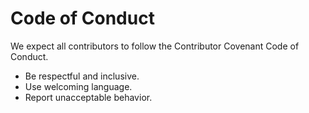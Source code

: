 # Code of Conduct

We expect all contributors to follow the Contributor Covenant Code of Conduct.

- Be respectful and inclusive.
- Use welcoming language.
- Report unacceptable behavior.
